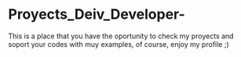 # Proyects_Deiv_Developer-
This is a place that you have the oportunity to check my proyects and soport your codes with muy examples, of course, enjoy my profile ;)
